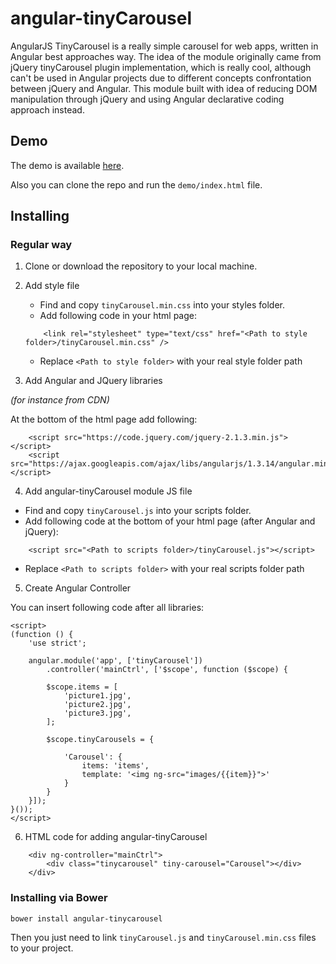 # angular-tinyCarousel

AngularJS TinyCarousel is a really simple carousel for web apps, written in Angular best approaches way. 
The idea of the module originally came from jQuery tinyCarousel plugin implementation, which is really cool, 
although can't be used in Angular projects due to different concepts confrontation between jQuery and Angular. 
This module built with idea of reducing DOM manipulation through jQuery and using Angular declarative coding approach instead.

## Demo

The demo is available [here](http://yborunov.github.io/angular-tinyCarousel/repo/demo/).

Also you can clone the repo and run the `demo/index.html` file.

## Installing

### Regular way

1. Clone or download the repository to your local machine.

2. Add style file

	+ Find and copy `tinyCarousel.min.css` into your styles folder.
	+ Add following code in your html page:

	```
		<link rel="stylesheet" type="text/css" href="<Path to style folder>/tinyCarousel.min.css" />
	```

	+ Replace `<Path to style folder>` with your real style folder path

3. Add Angular and JQuery libraries

_(for instance from CDN)_

At the bottom of the html page add following:

```
	<script src="https://code.jquery.com/jquery-2.1.3.min.js"></script>
	<script src="https://ajax.googleapis.com/ajax/libs/angularjs/1.3.14/angular.min.js"></script>
```

4. Add angular-tinyCarousel module JS file 

+ Find and copy `tinyCarousel.js` into your scripts folder.
+ Add following code at the bottom of your html page (after Angular and jQuery):

```
	<script src="<Path to scripts folder>/tinyCarousel.js"></script>
```

+ Replace `<Path to scripts folder>` with your real scripts folder path


5. Create Angular Controller

You can insert following code after all libraries:

```
<script>
(function () {
    'use strict';

    angular.module('app', ['tinyCarousel'])
        .controller('mainCtrl', ['$scope', function ($scope) {
		
		$scope.items = [
		    'picture1.jpg',
		    'picture2.jpg',
		    'picture3.jpg',
		];

		$scope.tinyCarousels = {

		    'Carousel': {
		        items: 'items',
		        template: '<img ng-src="images/{{item}}">'
		    }
		}
	}]);
}());
</script>
```

6. HTML code for adding angular-tinyCarousel

```
	<div ng-controller="mainCtrl">
		<div class="tinycarousel" tiny-carousel="Carousel"></div>
	</div>
```


### Installing via Bower

```
bower install angular-tinycarousel
```

Then you just need to link `tinyCarousel.js` and `tinyCarousel.min.css` files to your project.
